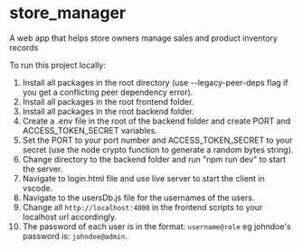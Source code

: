 # store_manager

A web app that helps store owners manage sales and product inventory records

To run this project locally:

1. Install all packages in the root directory (use --legacy-peer-deps flag if you get a conflicting peer dependency error).
2. Install all packages in the root frontend folder.
3. Install all packages in the root backend folder.
4. Create a .env file in the root of the backend folder and create PORT and ACCESS_TOKEN_SECRET variables.
5. Set the PORT to your port number and ACCESS_TOKEN_SECRET to your secret (use the node crypto function to generate a random bytes string).
6. Change directory to the backend folder and run "npm run dev" to start the server.
7. Navigate to login.html file and use live server to start the client in vscode.
8. Navigate to the usersDb.js file for the usernames of the users.
9. Change all `http://localhost:4000` in the frontend scripts to your localhost url accordingly.
10. The password of each user is in the format: `username@role` eg johndoe's password is: `johndoe@admin`.
